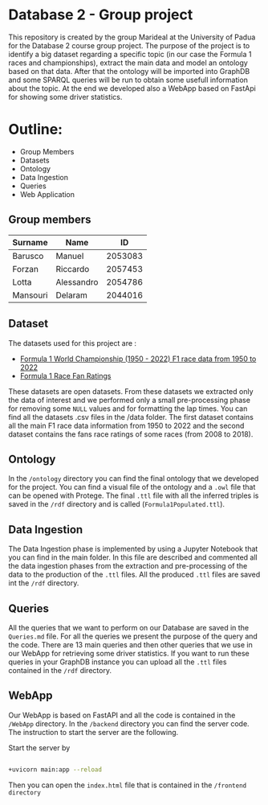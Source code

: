 # Database 2 - Group project

This repository is created by the group Marideal at the University of Padua for the Database 2 course group project. 
The purpose of the project is to identify a big dataset regarding a specific topic (in our case the Formula 1 races and championships), extract the main data and model an ontology based on that data.
After that the ontology will be imported into GraphDB and some SPARQL queries will be run to obtain some usefull information about the topic. At the end we developed also a WebApp based on FastApi for showing some driver statistics. 

# Outline:
- Group Members
- Datasets
- Ontology
- Data Ingestion
- Queries
- Web Application

## Group members
| Surname      | Name          | ID            |
| ------------ | ------------- | ------------- |
| Barusco      | Manuel        | 2053083       |
| Forzan       | Riccardo      | 2057453       |
| Lotta        | Alessandro    | 2054786       |
| Mansouri     | Delaram       | 2044016       |

## Dataset

The datasets used for this project are :

- [Formula 1 World Championship (1950 - 2022) F1 race data from 1950 to 2022](https://www.kaggle.com/datasets/rohanrao/formula-1-world-championship-1950-2020) 
- [Formula 1 Race Fan Ratings](https://www.kaggle.com/datasets/codingminds/formula-1-race-fan-ratings)

These datasets are open datasets. From these datasets we extracted only the data of interest and we performed only a small pre-processing phase for removing some <code>NULL</code> values and for formatting the lap times.
You can find all the datasets .csv files in the /data folder. 
The first dataset contains all the main F1 race data information from 1950 to 2022 and the second dataset contains the fans race ratings of some races (from 2008 to 2018).

## Ontology

In the <code>/ontology</code> directory you can find the final ontology that we developed for the project. You can find a visual file of the ontology and a <code>.owl</code> file that can be opened with Protege.
The final <code>.ttl</code> file with all the inferred triples is saved in the <code>/rdf</code> directory and is called (<code>Formula1Populated.ttl</code>). 

## Data Ingestion

The Data Ingestion phase is implemented by using a Jupyter Notebook that you can find in the main folder. In this file are described and commented all the data ingestion phases from the extraction and pre-processing 
of the data to the production of the <code>.ttl</code> files. All the produced <code>.ttl</code> files are saved int the <code>/rdf</code> directory. 

## Queries

All the queries that we want to perform on our Database are saved in the <code>Queries.md</code> file. For all the queries we present the purpose of the query and the code. There are 13 main queries and then other queries 
that we use in our WebApp for retrieving some driver statistics. If you want to run these queries in your GraphDB instance you can upload all the <code>.ttl</code> files contained in the <code>/rdf</code> directory.

## WebApp

Our WebApp is based on FastAPI and all the code is contained in the <code>/WebApp</code> directory. In the <code>/backend</code> directory you can find the server code. The instruction to start the server are the following.

Start the server by 

```sh

+uvicorn main:app --reload

```

Then you can open the <code>index.html</code> file that is contained in the <code>/frontend directory</code>